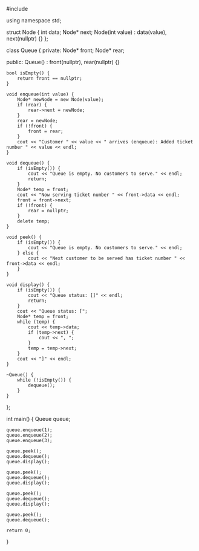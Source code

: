 #include <iostream>

using namespace std;

struct Node {
    int data;
    Node* next;
    Node(int value) : data(value), next(nullptr) {}
};

class Queue {
private:
    Node* front;
    Node* rear;

public:
    Queue() : front(nullptr), rear(nullptr) {}

    bool isEmpty() {
        return front == nullptr;
    }

    void enqueue(int value) {
        Node* newNode = new Node(value);
        if (rear) {
            rear->next = newNode;
        }
        rear = newNode;
        if (!front) {
            front = rear;
        }
        cout << "Customer " << value << " arrives (enqueue): Added ticket number " << value << endl;
    }

    void dequeue() {
        if (isEmpty()) {
            cout << "Queue is empty. No customers to serve." << endl;
            return;
        }
        Node* temp = front;
        cout << "Now serving ticket number " << front->data << endl;
        front = front->next;
        if (!front) {
            rear = nullptr;
        }
        delete temp;
    }

    void peek() {
        if (isEmpty()) {
            cout << "Queue is empty. No customers to serve." << endl;
        } else {
            cout << "Next customer to be served has ticket number " << front->data << endl;
        }
    }

    void display() {
        if (isEmpty()) {
            cout << "Queue status: []" << endl;
            return;
        }
        cout << "Queue status: [";
        Node* temp = front;
        while (temp) {
            cout << temp->data;
            if (temp->next) {
                cout << ", ";
            }
            temp = temp->next;
        }
        cout << "]" << endl;
    }

    ~Queue() {
        while (!isEmpty()) {
            dequeue();
        }
    }
};


int main() {
    Queue queue;


    queue.enqueue(1);
    queue.enqueue(2);
    queue.enqueue(3);

    queue.peek();
    queue.dequeue();
    queue.display();

    queue.peek();
    queue.dequeue();
    queue.display();

    queue.peek();
    queue.dequeue();
    queue.display();

    queue.peek();
    queue.dequeue();  

    return 0;
}
